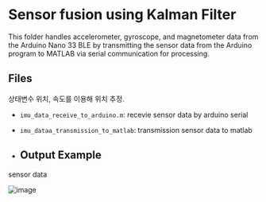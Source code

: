 # Sensor fusion using Kalman Filter

This folder handles accelerometer, gyroscope, and magnetometer data from the Arduino Nano 33 BLE by transmitting the sensor data from the Arduino program to MATLAB via serial communication for processing.



## Files
상태변수 위치, 속도를 이용해 위치 추정.
- `imu_data_receive_to_arduino.m`: recevie sensor data by arduino serial
- `imu_dataa_transmission_to_matlab`: transmission sensor data to matlab




- ## Output Example

sensor data 

![image](https://github.com/user-attachments/assets/81c7cdbd-67f2-4978-9eee-4c95106e771b)




